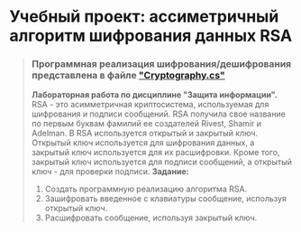 # Учебный проект: ассиметричный алгоритм шифрования данных RSA
> ### Программная реализация шифрования/дешифрования представлена в файле ["Cryptography.cs"](https://github.com/alekseqkravtsov/MethodRSA/blob/main/MethodRSA/MethodRSA/Cryptography.cs) ###
> **Лабораторная работа по дисциплине "Защита информации".**
> RSA - это асимметричная криптосистема, используемая для шифрования и подписи сообщений. RSA получила свое название по первым буквам фамилий ее создателей Rivest, Shamir и Adelman.
> В RSA используется открытый и закрытый ключ. Открытый ключ используется для шифрования данных, а закрытый ключ используется для их расшифровки.
> Кроме того, закрытый ключ используется для подписи сообщений, а открытый ключ - для проверки подписи.
> **Задание:**
> 1. Создать программную реализацию алгоритма RSA.
> 2. Зашифровать введенное с клавиатуры сообщение, используя открытый ключ.
> 3. Расшифровать сообщение, используя закрытый ключ.
